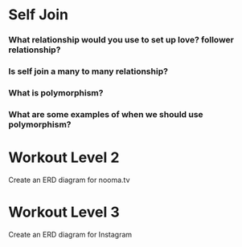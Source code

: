 # Self Join

### What relationship would you use to set up love? follower relationship?

### Is self join a many to many relationship?

### What is polymorphism?

### What are some examples of when we should use polymorphism?

# Workout Level 2
Create an ERD diagram for nooma.tv

# Workout Level 3
Create an ERD diagram for Instagram
